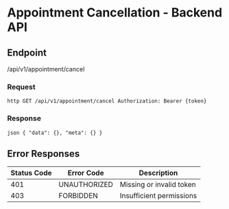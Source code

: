 # Appointment Cancellation - Backend API

## Endpoint

/api/v1/appointment/cancel

### Request

`http
GET /api/v1/appointment/cancel
Authorization: Bearer {token}
`

### Response

`json
{
  "data": {},
  "meta": {}
}
`

## Error Responses

| Status Code | Error Code   | Description              |
| ----------- | ------------ | ------------------------ |
| 401         | UNAUTHORIZED | Missing or invalid token |
| 403         | FORBIDDEN    | Insufficient permissions |
